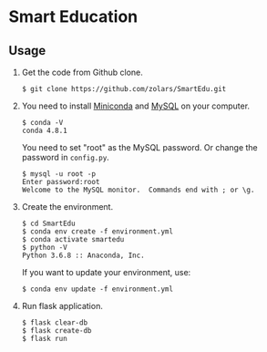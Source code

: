 # Smart Education

## Usage

1. Get the code from Github clone.
    ```
    $ git clone https://github.com/zolars/SmartEdu.git
    ```

2. You need to install [Miniconda](https://docs.conda.io/en/latest/miniconda.html) and [MySQL](http://dev.mysql.com/downloads/mysql/) on your computer.
    ```
    $ conda -V
    conda 4.8.1
    ```

    You need to set "root" as the MySQL password. Or change the password in `config.py`.
    ```
    $ mysql -u root -p
    Enter password:root
    Welcome to the MySQL monitor.  Commands end with ; or \g.
    ```

3. Create the environment.
    ```
    $ cd SmartEdu
    $ conda env create -f environment.yml
    $ conda activate smartedu
    $ python -V
    Python 3.6.8 :: Anaconda, Inc. 
    ```

    If you want to update your environment, use:
    ```
    $ conda env update -f environment.yml
    ```
    
4. Run flask application.
   ```
   $ flask clear-db
   $ flask create-db
   $ flask run
   ```